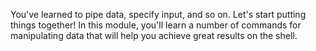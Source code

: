 You've learned to pipe data, specify input, and so on. Let's start putting things together! In this module, you'll learn a number of commands for manipulating data that will help you achieve great results on the shell.